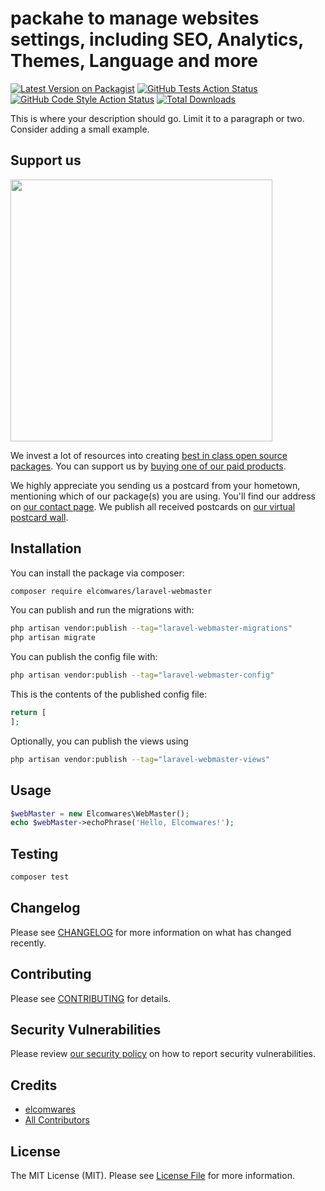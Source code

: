 # packahe to manage websites settings, including SEO, Analytics, Themes, Language and more

[![Latest Version on Packagist](https://img.shields.io/packagist/v/elcomwares/laravel-webmaster.svg?style=flat-square)](https://packagist.org/packages/elcomwares/laravel-webmaster)
[![GitHub Tests Action Status](https://img.shields.io/github/actions/workflow/status/elcomwares/laravel-webmaster/run-tests.yml?branch=main&label=tests&style=flat-square)](https://github.com/elcomwares/laravel-webmaster/actions?query=workflow%3Arun-tests+branch%3Amain)
[![GitHub Code Style Action Status](https://img.shields.io/github/actions/workflow/status/elcomwares/laravel-webmaster/fix-php-code-style-issues.yml?branch=main&label=code%20style&style=flat-square)](https://github.com/elcomwares/laravel-webmaster/actions?query=workflow%3A"Fix+PHP+code+style+issues"+branch%3Amain)
[![Total Downloads](https://img.shields.io/packagist/dt/elcomwares/laravel-webmaster.svg?style=flat-square)](https://packagist.org/packages/elcomwares/laravel-webmaster)

This is where your description should go. Limit it to a paragraph or two. Consider adding a small example.

## Support us

[<img src="https://github-ads.s3.eu-central-1.amazonaws.com/laravel-webmaster.jpg?t=1" width="419px" />](https://spatie.be/github-ad-click/laravel-webmaster)

We invest a lot of resources into creating [best in class open source packages](https://spatie.be/open-source). You can support us by [buying one of our paid products](https://spatie.be/open-source/support-us).

We highly appreciate you sending us a postcard from your hometown, mentioning which of our package(s) you are using. You'll find our address on [our contact page](https://spatie.be/about-us). We publish all received postcards on [our virtual postcard wall](https://spatie.be/open-source/postcards).

## Installation

You can install the package via composer:

```bash
composer require elcomwares/laravel-webmaster
```

You can publish and run the migrations with:

```bash
php artisan vendor:publish --tag="laravel-webmaster-migrations"
php artisan migrate
```

You can publish the config file with:

```bash
php artisan vendor:publish --tag="laravel-webmaster-config"
```

This is the contents of the published config file:

```php
return [
];
```

Optionally, you can publish the views using

```bash
php artisan vendor:publish --tag="laravel-webmaster-views"
```

## Usage

```php
$webMaster = new Elcomwares\WebMaster();
echo $webMaster->echoPhrase('Hello, Elcomwares!');
```

## Testing

```bash
composer test
```

## Changelog

Please see [CHANGELOG](CHANGELOG.md) for more information on what has changed recently.

## Contributing

Please see [CONTRIBUTING](CONTRIBUTING.md) for details.

## Security Vulnerabilities

Please review [our security policy](../../security/policy) on how to report security vulnerabilities.

## Credits

- [elcomwares](https://github.com/elcomwares)
- [All Contributors](../../contributors)

## License

The MIT License (MIT). Please see [License File](LICENSE.md) for more information.
